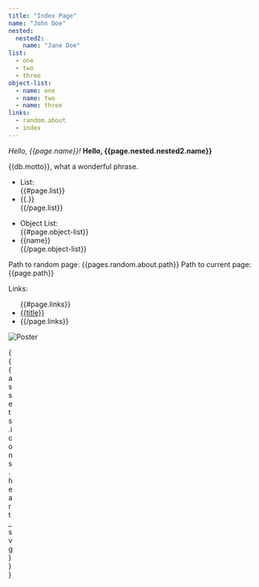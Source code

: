 ```yaml
---
title: "Index Page"
name: "John Doe"
nested:
  nested2:
    name: "Jane Doe"
list:
  - one
  - two
  - three
object-list:
  - name: one
  - name: two
  - name: three
links: 
  - random.about
  - index
---
```


*Hello, {{page.name}}!*
__Hello, {{page.nested.nested2.name}}__

{{db.motto}}, what a wonderful phrase.

<ul>
  <li>List:</li>
  {{#page.list}}
  <li>{{.}}</li>
  {{/page.list}}
</ul>

<ul>
  <li>Object List:</li>
  {{#page.object-list}}
  <li>{{name}}</li>
  {{/page.object-list}}
</ul>

Path to random page: {{pages.random.about.path}}
Path to current page: {{page.path}}

Links:

<ul>
{{#page.links}}
  <li><a href="{{path}}">{{title}}</a><li>
{{/page.links}}
</ul>

![Poster](assets/poster.{{prints.assets.poster_jpg}}.jpg)
<div style="height:10px;width:10px">
{{{assets.icons.heart_svg}}}
</div>
<div class="poster"></div>
<div class="icon-heart"></div>
